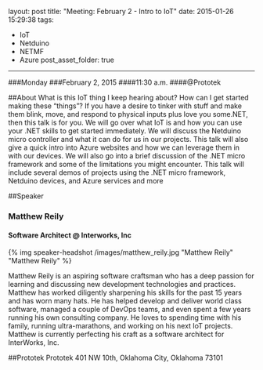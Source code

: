 layout: post
title: "Meeting: February 2 - Intro to IoT"
date: 2015-01-26 15:29:38
tags:
- IoT
- Netduino
- NETMF
- Azure
post_asset_folder: true
---

###Monday
###February 2, 2015
####11:30 a.m.
####@Prototek


##About
What is this IoT thing I keep hearing about? How can I get started making these “things”? If you have a desire to tinker with stuff and make them blink, move, and respond to physical inputs plus love you some.NET, then this talk is for you. We will go over what IoT is and how you can use your .NET skills to get started immediately. We will discuss the Netduino micro controller and what it can do for us in our projects. This talk will also give a quick intro into Azure websites and how we can leverage them in with our devices. We will also go into a brief discussion of the .NET micro framework and some of the limitations you might encounter. This talk will include several demos of projects using the .NET micro framework, Netduino devices, and Azure services and more

<!-- more -->
##Speaker

### Matthew Reily
#### Software Architect @ Interworks, Inc
{% img speaker-headshot /images/matthew_reily.jpg "Matthew Reily" "Matthew Reily" %}

Matthew Reily is an aspiring software craftsman who has a deep passion for learning and discussing new development technologies and practices. Matthew has worked diligently sharpening his skills for the past 15 years and has worn many hats. He has helped develop and deliver world class software, managed a couple of DevOps teams, and even spent a few years running his own consulting company. He loves to spending time with his family, running ultra-marathons, and working on his next IoT projects. Matthew is currently perfecting his craft as a software architect for InterWorks, Inc.

##Prototek
Prototek
401 NW 10th,
Oklahoma City, Oklahoma
73101

<script
type="text/javascript"
src="http://maps.google.com/maps/api/js?sensor=false"
></script>
<style>
#gmap_canvas img{
max-width:none!important;
background:none!important;
}

.speaker-headshot {
  float: left;

  padding: 5px 100% 5px 0px;
}

</style>

<div style="overflow:hidden;height:200px;width:900px;">
<div id="gmap_canvas" style="height:200px;width:900px;"></div>
</div>
<script type="text/javascript">
function init_map() {
  var myOptions = {
    zoom: 14,
    center: new google.maps.LatLng(35.478527, -97.51941699999998),
    mapTypeId: google.maps.MapTypeId.ROADMAP
  };
  map = new google.maps.Map(document.getElementById("gmap_canvas"), myOptions);
  marker = new google.maps.Marker({
    map: map,
    position: new google.maps.LatLng(35.478527, -97.51941699999998)
    });
    infowindow = new google.maps.InfoWindow({
      content: "<b>Prototek</b><br/>401 NW 10th St, <br/>73103 Oklahoma City"
      });
      google.maps.event.addListener(marker, "click", function() {
        infowindow.open(map, marker);
        });
        infowindow.open(map, marker);
      }
      google.maps.event.addDomListener(window, 'load', init_map);
      </script>
